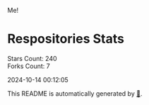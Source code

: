 Me!

# Respositories Stats
Stars Count: 240  
Forks Count: 7

2024-10-14 00:12:05  

This README is automatically generated by [🐰](https://github.com/rnitta/rnitta).
